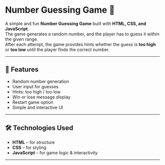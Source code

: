 # Number Guessing Game 🎯

A simple and fun **Number Guessing Game** built with **HTML, CSS, and JavaScript**.  
The game generates a random number, and the player has to guess it within the given range.  
After each attempt, the game provides hints whether the guess is **too high** or **too low** until the player finds the correct number.  

---

## 🚀 Features
- Random number generation
- User input for guesses
- Hints: too high / too low
- Win or lose message display
- Restart game option
- Simple and interactive UI

---

## 🛠️ Technologies Used
- **HTML** – for structure  
- **CSS** – for styling  
- **JavaScript** – for game logic & interactivity  

---


